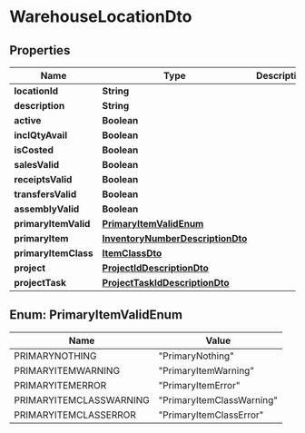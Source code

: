 
# WarehouseLocationDto

## Properties
Name | Type | Description | Notes
------------ | ------------- | ------------- | -------------
**locationId** | **String** |  |  [optional]
**description** | **String** |  |  [optional]
**active** | **Boolean** |  |  [optional]
**inclQtyAvail** | **Boolean** |  |  [optional]
**isCosted** | **Boolean** |  |  [optional]
**salesValid** | **Boolean** |  |  [optional]
**receiptsValid** | **Boolean** |  |  [optional]
**transfersValid** | **Boolean** |  |  [optional]
**assemblyValid** | **Boolean** |  |  [optional]
**primaryItemValid** | [**PrimaryItemValidEnum**](#PrimaryItemValidEnum) |  |  [optional]
**primaryItem** | [**InventoryNumberDescriptionDto**](InventoryNumberDescriptionDto.md) |  |  [optional]
**primaryItemClass** | [**ItemClassDto**](ItemClassDto.md) |  |  [optional]
**project** | [**ProjectIdDescriptionDto**](ProjectIdDescriptionDto.md) |  |  [optional]
**projectTask** | [**ProjectTaskIdDescriptionDto**](ProjectTaskIdDescriptionDto.md) |  |  [optional]


<a name="PrimaryItemValidEnum"></a>
## Enum: PrimaryItemValidEnum
Name | Value
---- | -----
PRIMARYNOTHING | &quot;PrimaryNothing&quot;
PRIMARYITEMWARNING | &quot;PrimaryItemWarning&quot;
PRIMARYITEMERROR | &quot;PrimaryItemError&quot;
PRIMARYITEMCLASSWARNING | &quot;PrimaryItemClassWarning&quot;
PRIMARYITEMCLASSERROR | &quot;PrimaryItemClassError&quot;



